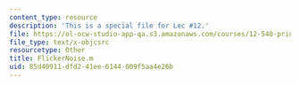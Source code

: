 ```yaml
---
content_type: resource
description: 'This is a special file for Lec #12.'
file: https://ol-ocw-studio-app-qa.s3.amazonaws.com/courses/12-540-principles-of-the-global-positioning-system-spring-2012/85d40911dfd241ee6144009f5aa4e26b_FlickerNoise.m
file_type: text/x-objcsrc
resourcetype: Other
title: FlickerNoise.m
uid: 85d40911-dfd2-41ee-6144-009f5aa4e26b
---
```

